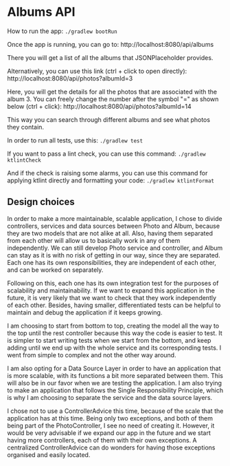 <h1> Albums API </h1>

How to run the app:
`./gradlew bootRun`

Once the app is running, you can go to:
http://localhost:8080/api/albums

There you will get a list of all the albums that JSONPlaceholder provides.

Alternatively, you can use this link (ctrl + click to open directly):
http://localhost:8080/api/photos?albumId=3

Here, you will get the details for all the photos that are associated with the album 3. You can freely change the number
after the symbol "=" as shown below (ctrl + click): 
http://localhost:8080/api/photos?albumId=14

This way you can search through different albums and see what photos they contain.

In order to run all tests, use this:
`./gradlew test`

If you want to pass a lint check, you can use this command:
`./gradlew ktlintCheck`

And if the check is raising some alarms, you can use this command for applying ktlint directly and formatting your code:
`./gradlew ktlintFormat`

<h2>Design choices</h2>

In order to make a more maintainable, scalable application, I chose to divide controllers, services and data sources
between Photo and Album, because they are two models that are not alike at all. Also, having them separated from each
other will allow us to basically work in any of them independently. We can still develop Photo service and controller,
and Album can stay as it is with no risk of getting in our way, since they are separated. Each one has its own
responsibilities, they are independent of each other, and can be worked on separately.

Following on this, each one has its own integration test for the purposes of scalability and maintainability. If we want
to expand this application in the future, it is very likely that we want to check that they work independently of each
other. Besides, having smaller, differentiated tests can be helpful to maintain and debug the application if it keeps
growing.

I am choosing to start from bottom to top, creating the model all the way to the top until the rest controller because
this way the code is easier to test. It is simpler to start writing tests when we start from the bottom, and keep adding
until we end up with the whole service and its corresponding tests. I went from simple to complex and not the other way
around.

I am also opting for a Data Source Layer in order to have an application that is more scalable, with its functions a
bit more separated between them. This will also be in our favor when we are testing the application. I am also trying
to make an application that follows the Single Responsibility Principle, which is why I am choosing to separate the
service and the data source layers.

I chose not to use a ControllerAdvice this time, because of the scale that the application has at this time. Being only
two exceptions, and both of them being part of the PhotoController, I see no need of creating it. However, it would be
very advisable if we expand our app in the future and we start having more controllers, each of them with their own
exceptions. A centralized ControllerAdvice can do wonders for having those exceptions organised and easily located.